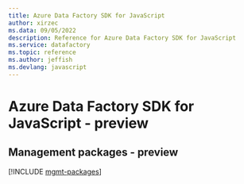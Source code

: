 ```yaml
---
title: Azure Data Factory SDK for JavaScript
author: xirzec
ms.data: 09/05/2022
description: Reference for Azure Data Factory SDK for JavaScript
ms.service: datafactory
ms.topic: reference
ms.author: jeffish
ms.devlang: javascript
---
```

# Azure Data Factory SDK for JavaScript - preview

## Management packages - preview
[!INCLUDE [mgmt-packages](data-factory-mgmt-index.md)]